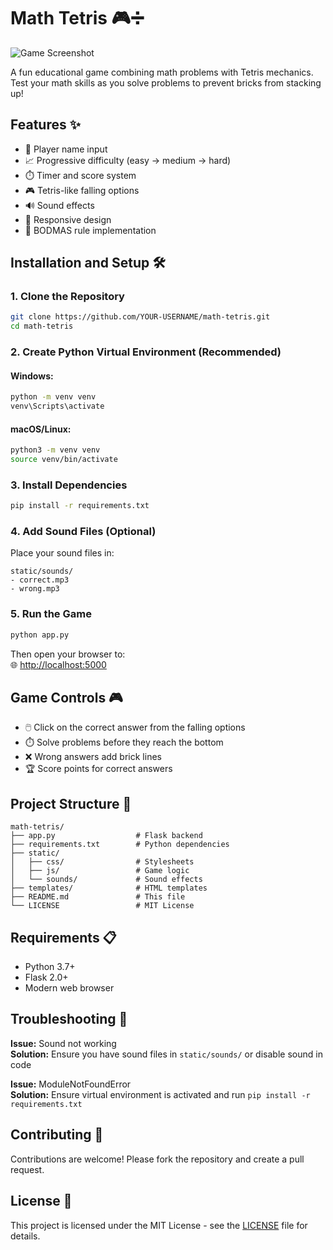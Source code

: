 # Math Tetris 🎮➗

![Game Screenshot](./screenshot.png)

A fun educational game combining math problems with Tetris mechanics. Test your math skills as you solve problems to prevent bricks from stacking up!

## Features ✨

- 👤 Player name input
- 📈 Progressive difficulty (easy → medium → hard)
- ⏱️ Timer and score system
- 🎮 Tetris-like falling options
- 🔊 Sound effects
- 📱 Responsive design
- 🧮 BODMAS rule implementation

## Installation and Setup 🛠️

### 1. Clone the Repository

```bash
git clone https://github.com/YOUR-USERNAME/math-tetris.git
cd math-tetris
```

### 2. Create Python Virtual Environment (Recommended)

#### Windows:
```bash
python -m venv venv
venv\Scripts\activate
```

#### macOS/Linux:
```bash
python3 -m venv venv
source venv/bin/activate
```

### 3. Install Dependencies

```bash
pip install -r requirements.txt
```

### 4. Add Sound Files (Optional)

Place your sound files in:
```
static/sounds/
- correct.mp3
- wrong.mp3
```

### 5. Run the Game

```bash
python app.py
```

Then open your browser to:  
🌐 [http://localhost:5000](http://localhost:5000)

## Game Controls 🎮

- 🖱️ Click on the correct answer from the falling options
- ⏱️ Solve problems before they reach the bottom
- ❌ Wrong answers add brick lines
- 🏆 Score points for correct answers

## Project Structure 📂

```
math-tetris/
├── app.py                  # Flask backend
├── requirements.txt        # Python dependencies
├── static/
│   ├── css/                # Stylesheets
│   ├── js/                 # Game logic
│   └── sounds/             # Sound effects
├── templates/              # HTML templates
├── README.md               # This file
└── LICENSE                 # MIT License
```

## Requirements 📋

- Python 3.7+
- Flask 2.0+
- Modern web browser

## Troubleshooting 🔧

**Issue:** Sound not working  
**Solution:** Ensure you have sound files in `static/sounds/` or disable sound in code

**Issue:** ModuleNotFoundError  
**Solution:** Ensure virtual environment is activated and run `pip install -r requirements.txt`

## Contributing 🤝

Contributions are welcome! Please fork the repository and create a pull request.

## License 📜

This project is licensed under the MIT License - see the [LICENSE](./LICENSE) file for details.
